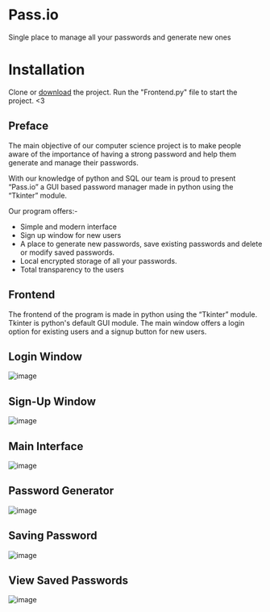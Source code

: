 # **Pass.io**

Single place to manage all your passwords and generate new ones

# **Installation**

Clone or [download](https://github.com/IceUnderscore/Pass.io/archive/refs/heads/main.zip) the project. Run the "Frontend.py" file to start the project. <3

## Preface

The main objective of our computer science project is to make people aware of the importance of having a strong password and help them generate and manage their passwords.

With our knowledge of python and SQL our team is proud to present “Pass.io” a GUI based password manager made in python using the “Tkinter” module.

Our program offers:-
- Simple and modern interface
- Sign up window for new users
- A place to generate new passwords, save existing passwords and delete or modify saved passwords.
- Local encrypted storage of all your passwords.
- Total transparency to the users

## Frontend

The frontend of the program is made in python using the “Tkinter” module. Tkinter is python's default GUI module. The main window offers a login option for existing users and a signup button for new users.

## **Login Window**
![image](https://user-images.githubusercontent.com/88784050/185990962-bbf3a97f-e6f0-4e1f-8146-10d0403231ec.png)

## **Sign-Up Window**
![image](https://user-images.githubusercontent.com/88784050/185991147-ccb84a77-4b24-4dae-91e9-69f90edd3872.png)

## **Main Interface**
![image](https://user-images.githubusercontent.com/88784050/185991217-5f48a5f0-2042-418f-b28d-a4e661206d6b.png)

## **Password Generator**
![image](https://user-images.githubusercontent.com/88784050/185991246-3a610c29-843c-4240-966d-d8ea5e3613b0.png)

## **Saving Password**
![image](https://user-images.githubusercontent.com/88784050/185991303-0ba12f6b-a76a-4bb4-9c9d-f482be31237e.png)

## **View Saved Passwords**
![image](https://user-images.githubusercontent.com/88784050/185991353-a376797b-d3a1-4779-b739-961b4d70c679.png)


